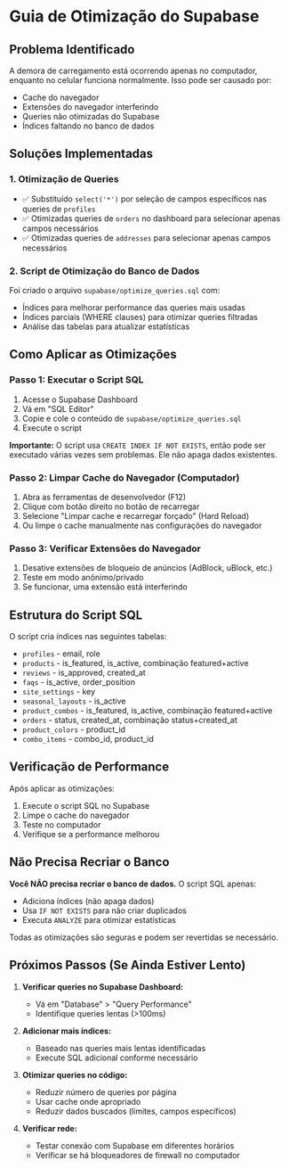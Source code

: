 # Guia de Otimização do Supabase

## Problema Identificado
A demora de carregamento está ocorrendo apenas no computador, enquanto no celular funciona normalmente. Isso pode ser causado por:
- Cache do navegador
- Extensões do navegador interferindo
- Queries não otimizadas do Supabase
- Índices faltando no banco de dados

## Soluções Implementadas

### 1. Otimização de Queries
- ✅ Substituído `select('*')` por seleção de campos específicos nas queries de `profiles`
- ✅ Otimizadas queries de `orders` no dashboard para selecionar apenas campos necessários
- ✅ Otimizadas queries de `addresses` para selecionar apenas campos necessários

### 2. Script de Otimização do Banco de Dados
Foi criado o arquivo `supabase/optimize_queries.sql` com:
- Índices para melhorar performance das queries mais usadas
- Índices parciais (WHERE clauses) para otimizar queries filtradas
- Análise das tabelas para atualizar estatísticas

## Como Aplicar as Otimizações

### Passo 1: Executar o Script SQL
1. Acesse o Supabase Dashboard
2. Vá em "SQL Editor"
3. Copie e cole o conteúdo de `supabase/optimize_queries.sql`
4. Execute o script

**Importante:** O script usa `CREATE INDEX IF NOT EXISTS`, então pode ser executado várias vezes sem problemas. Ele não apaga dados existentes.

### Passo 2: Limpar Cache do Navegador (Computador)
1. Abra as ferramentas de desenvolvedor (F12)
2. Clique com botão direito no botão de recarregar
3. Selecione "Limpar cache e recarregar forçado" (Hard Reload)
4. Ou limpe o cache manualmente nas configurações do navegador

### Passo 3: Verificar Extensões do Navegador
1. Desative extensões de bloqueio de anúncios (AdBlock, uBlock, etc.)
2. Teste em modo anônimo/privado
3. Se funcionar, uma extensão está interferindo

## Estrutura do Script SQL

O script cria índices nas seguintes tabelas:
- `profiles` - email, role
- `products` - is_featured, is_active, combinação featured+active
- `reviews` - is_approved, created_at
- `faqs` - is_active, order_position
- `site_settings` - key
- `seasonal_layouts` - is_active
- `product_combos` - is_featured, is_active, combinação featured+active
- `orders` - status, created_at, combinação status+created_at
- `product_colors` - product_id
- `combo_items` - combo_id, product_id

## Verificação de Performance

Após aplicar as otimizações:
1. Execute o script SQL no Supabase
2. Limpe o cache do navegador
3. Teste no computador
4. Verifique se a performance melhorou

## Não Precisa Recriar o Banco

**Você NÃO precisa recriar o banco de dados.** O script SQL apenas:
- Adiciona índices (não apaga dados)
- Usa `IF NOT EXISTS` para não criar duplicados
- Executa `ANALYZE` para otimizar estatísticas

Todas as otimizações são seguras e podem ser revertidas se necessário.

## Próximos Passos (Se Ainda Estiver Lento)

1. **Verificar queries no Supabase Dashboard:**
   - Vá em "Database" > "Query Performance"
   - Identifique queries lentas (>100ms)

2. **Adicionar mais índices:**
   - Baseado nas queries mais lentas identificadas
   - Execute SQL adicional conforme necessário

3. **Otimizar queries no código:**
   - Reduzir número de queries por página
   - Usar cache onde apropriado
   - Reduzir dados buscados (limites, campos específicos)

4. **Verificar rede:**
   - Testar conexão com Supabase em diferentes horários
   - Verificar se há bloqueadores de firewall no computador

